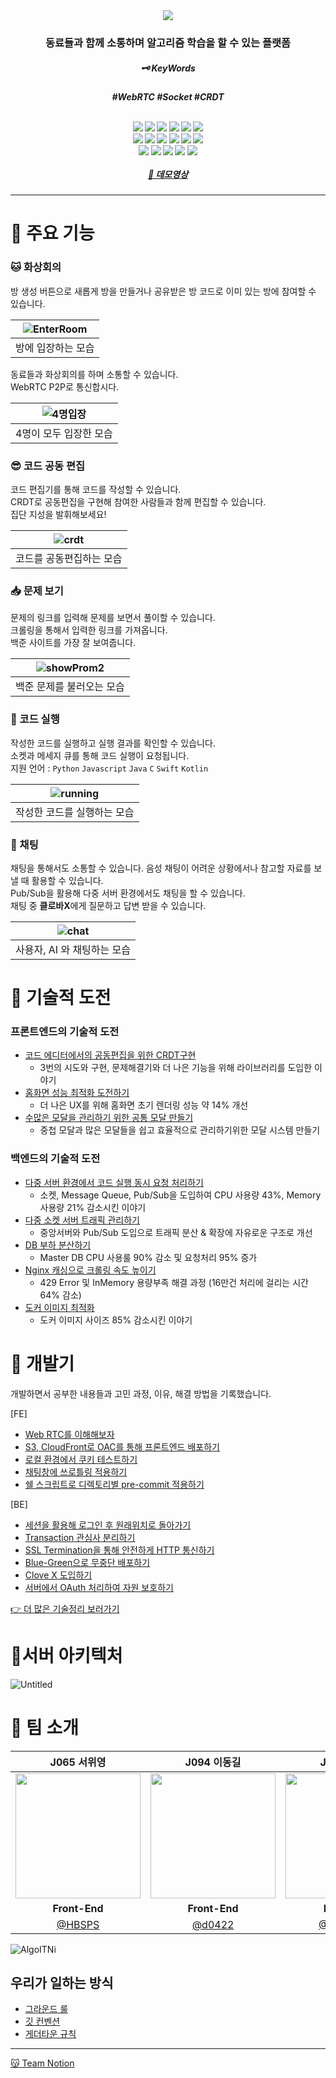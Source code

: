<div align="center"> 
<img src="https://github.com/boostcampwm2023/web05-AlgoITNi/assets/84272873/5d587a3b-d76d-4990-adfb-bb0624d74deb">


<h3>동료들과 함께 소통하며 알고리즘 학습을 할 수 있는 플랫폼</h3>
<h5>🗝️ KeyWords<h5>
<p>#WebRTC #Socket #CRDT</p>
<br>
<div align="center">
    <img src="https://img.shields.io/badge/node-339933?&logo=node.js&logoColor=white">
    <img src="https://img.shields.io/badge/NestJS-E0234E?logo=NestJS&logoColor=white">
    <img src="https://img.shields.io/badge/TypeScript-3178C6?logo=typescript&logoColor=white">
    <img src="https://img.shields.io/badge/MySQL-4479A1?logo=MySQL&logoColor=white"/>   
    <img src="https://img.shields.io/badge/MongoDB-339933?logo=MongoDB&logoColor=white"> 
    <img src="https://img.shields.io/badge/Redis-DC382D?logo=Redis&logoColor=white"> 
    <br>
    <img src="https://img.shields.io/badge/React-61DAFB?logo=React&logoColor=white">
    <img src="https://img.shields.io/badge/tailwindcss-DB7093?logo=tailwindcss&logoColor=white"> 
    <img src="https://img.shields.io/badge/Socket.io-010101?logo=Socket.io&logoColor=white"> 
    <img src="https://img.shields.io/badge/WebRTC-333333?logo=WebRTC&logoColor=white">
    <img src="https://img.shields.io/badge/zustand-333333?logo=zustand&logoColor=white">
    <img src="https://img.shields.io/badge/jest-944058?logo=jest&logoColor=white">
    <br>
    <img src="https://img.shields.io/badge/Docker-2496ED?logo=Docker&logoColor=white"> 
    <img src="https://img.shields.io/badge/Nginx-009639?logo=Nginx&logoColor=white">  
    <img src="https://img.shields.io/badge/Naver Cloud Platform-F9F9F9?logo=Naver"> 
    <img src="https://img.shields.io/badge/AWS S3-FF9900?logo=amazon-aws&logoColor=white"> 
    <img src="https://img.shields.io/badge/AWS CloudFront-5930B4?logo=amazon-aws&logoColor=white"> 
</div>
<br>
<a href="https://www.youtube.com/watch?v=0P9qkA3zlHk">🎥 데모영상</a>
</div>



---


# 🔎 주요 기능

### 🐱 화상회의
방 생성 버튼으로 새롭게 방을 만들거나 공유받은 방 코드로 이미 있는 방에 참여할 수 있습니다.

| ![EnterRoom](https://github.com/boostcampwm2023/web05-AlgoITNi/assets/84272873/fea34177-cffe-4700-914c-a304d0302f51) |
|---|
| 방에 입장하는 모습 |


 동료들과 화상회의를 하며 소통할 수 있습니다. <br>
WebRTC P2P로 통신합시다. <br>
 

|![4명입장](https://github.com/boostcampwm2023/web05-AlgoITNi/assets/84272873/323fc7d1-5b4e-455f-923d-5db5855a0146)|
|---|
|4명이 모두 입장한 모습|

### 😎 코드 공동 편집
 코드 편집기를 통해 코드를 작성할 수 있습니다. <br>
CRDT로 공동편집을 구현해 참여한 사람들과 함께 편집할 수 있습니다.<br>
집단 지성을 발휘해보세요!

 |![crdt](https://github.com/boostcampwm2023/web05-AlgoITNi/assets/84272873/42d71ab8-da12-4288-9a5d-47f9524cce96)|
|---|
|코드를 공동편집하는 모습|

###  📥 문제 보기 
문제의 링크를 입력해 문제를 보면서 풀이할 수 있습니다. <br>
크롤링을 통해서 입력한 링크를 가져옵니다.  <br>
백준 사이트를 가장 잘 보여줍니다.<br>

|![showProm2](https://github.com/boostcampwm2023/web05-AlgoITNi/assets/84272873/c2174696-2465-47dd-b8ab-aa47c7e7abbc)|
|---|
|백준 문제를 불러오는 모습|

### 🐍 코드 실행
작성한 코드를 실행하고 실행 결과를 확인할 수 있습니다.<br>
소켓과 메세지 큐를 통해 코드 실행이 요청됩니다. <br>
지원 언어 : `Python` `Javascript` `Java` `C` `Swift` `Kotlin`

|![running](https://github.com/boostcampwm2023/web05-AlgoITNi/assets/84272873/282bcc84-4045-49f6-a5f7-2e5995483e73)|
|---|
|작성한 코드를 실행하는 모습|

### 💬 채팅
채팅을 통해서도 소통할 수 있습니다. 음성 채팅이 어려운 상황에서나 참고할 자료를 보낼 때 활용할 수 있습니다.  <br>
Pub/Sub을 활용해 다중 서버 환경에서도 채팅을 할 수 있습니다. <br>
채팅 중 **클로바X**에게 질문하고 답변 받을 수 있습니다.

|![chat](https://github.com/boostcampwm2023/web05-AlgoITNi/assets/84272873/a8f14d69-863e-4c6f-8779-ee6422d2dcce)|
|---|
| 사용자, AI 와 채팅하는 모습|

# 🔎 기술적 도전
### 프론트엔드의 기술적 도전
- [코드 에디터에서의 공동편집을 위한 CRDT구현](https://energetic-palm-634.notion.site/4826739090cf431e829bd928fd46a297?v=09650c23000d477f828c92563f0c8368&pvs=4)
  - 3번의 시도와 구현, 문제해결기와 더 나은 기능을 위해 라이브러리를 도입한 이야기
- [홈화면 성능 최적화 도전하기](https://energetic-palm-634.notion.site/f7286ebaa50f484da0a88a37888f77dc?v=f46a3e1fd63e435c9b1f642d220888ac&pvs=40)
  - 더 나은 UX를 위해 홈화면 초기 렌더링 성능 약 14% 개선
- [수많은 모달을 관리하기 위한 공통 모달 만들기](https://energetic-palm-634.notion.site/23cca8a3b3b44fce9a9df4b0a7e70dcd?v=9c4c39359a0e445dbdc2b7cdb2d74c68&pvs=4)
    - 중첩 모달과 많은 모달들을 쉽고 효율적으로 관리하기위한 모달 시스템 만들기
### 백엔드의 기술적 도전
- [다중 서버 환경에서 코드 실행 동시 요청 처리하기](https://energetic-palm-634.notion.site/bfeb2b52f3f34fe2af9bf93f254f8f5c?v=82acb687cdb74475986d223ac753bf05&pvs=4)
  - 소켓, Message Queue, Pub/Sub을 도입하여 CPU 사용량 43%, Memory 사용량 21% 감소시킨 이야기
- [다중 소켓 서버 트래픽 관리하기](https://energetic-palm-634.notion.site/d243a71d17f94018bd94a6b825fddfe4?v=803c0b95332343e1918ee10ff269e4f6&pvs=4)
  - 중앙서버와 Pub/Sub 도입으로 트래픽 분산 & 확장에 자유로운 구조로 개선
- [DB 부하 분산하기](https://energetic-palm-634.notion.site/8c129aa38b2f40c784b7641d8941571d?v=340d00941d4641f9bc47ee292d9d9cf5&pvs=4)
  - Master DB CPU 사용룰 90% 감소 및 요청처리 95% 증가 
- [Nginx 캐싱으로 크롤링 속도 높이기](https://energetic-palm-634.notion.site/270f92cdadaa475aa3827b300c511172?v=d67c232d930549948bdd0ad4c306c14f&pvs=4)
  - 429 Error 및 InMemory 용량부족 해결 과정 (16만건 처리에 걸리는 시간 64% 감소)
- [도커 이미지 최적화](https://energetic-palm-634.notion.site/f35c15bc99a842a18ce095fa6bf1c806?v=efbb8ec67beb43b89792200fc1f3c9a1&pvs=4)
  - 도커 이미지 사이즈 85% 감소시킨 이야기

# 🔎 개발기
개발하면서 공부한 내용들과 고민 과정, 이유, 해결 방법을 기록했습니다.

[FE]
- [Web RTC를 이해해보자](https://energetic-palm-634.notion.site/Web-RTC-1e8d918a19be444da6b0656167df35a6?pvs=4)
- [S3, CloudFront로 OAC를 통해 프론트엔드 배포하기](https://energetic-palm-634.notion.site/FrontEnd-CICD-with-S3-Cloud-Front-64ac0d2dab194a04b14743d034deb1c5?pvs=4)
- [로컬 환경에서 쿠키 테스트하기](https://energetic-palm-634.notion.site/8f53abc52d6a4b72816fc4aa9c211de2?pvs=4)
- [채팅창에 쓰로틀링 적용하기](https://energetic-palm-634.notion.site/9e768460a8904a8e859ba13cab0f78c2?pvs=4)
- [쉘 스크립트로 디렉토리별 pre-commit 적용하기](https://energetic-palm-634.notion.site/pre-commit-a60bec2c72e440a2ad414a1ab4b18f29?pvs=4)

[BE]
- [세션을 활용해 로그인 후 원래위치로 돌아가기](https://energetic-palm-634.notion.site/d2f6157bdcef40a6a72eacbb28acb798?pvs=4)
- [Transaction 관심사 분리하기](https://energetic-palm-634.notion.site/AsyncLocalStorage-Transaction-34f42523c0ec43f4b633eb7944c0b29d?pvs=4)
- [SSL Termination을 통해 안전하게 HTTP 통신하기](https://energetic-palm-634.notion.site/SSL-Termination-HTTP-70c76949740f4452a2899fa1e617628a?pvs=4)
- [Blue-Green으로 무중단 배포하기](https://energetic-palm-634.notion.site/57396ff1e3174251ba2c7487ab070a53?pvs=4)
- [Clove X 도입하기](https://energetic-palm-634.notion.site/Clova-Studio-d990f41d3e814b708906e64fd4707a24?pvs=4)
- [서버에서 OAuth 처리하여 자원 보호하기](https://energetic-palm-634.notion.site/OAuth-2-0-2bc01496ac9c4ed6b0118642c887828d?pvs=4)

[👉 더 많은 기술정리 보러가기](https://www.notion.so/f4562ec49e0245d2b6ef203588c031ea?v=fbfeb754b1a4471e8ffc174a45c64346&pvs=4)


# 🔎서버 아키텍처
![Untitled](https://github.com/boostcampwm2023/web05-AlgoITNi/assets/84272873/019fa58f-c8c0-47f3-87a9-ea7cf36722d0)

# 🔎 팀 소개

|                                    J065 서위영                                    |                                  J094 이동길                                   |                                 J126 이희경                                  |                                 J151 지승민                                  |
|:------------------------------------------------------------------------------:| :----------------------------------------------------------------------------: | :--------------------------------------------------------------------------: | :--------------------------------------------------------------------------: |
| <img src="https://avatars.githubusercontent.com/u/96584994?v=4" width="200" /> | <img src="https://avatars.githubusercontent.com/u/99241871?v=4" width="200" /> | <img src="https://avatars.githubusercontent.com/u/84272873?v=4" width="200"> | <img src="https://avatars.githubusercontent.com/u/87487149?v=4" width="200"> |
|                                 **Front-End**                                  |                                 **Front-End**                                  |                                 **Back-End**                                 |                                 **Back-End**                                 |
|                       [@HBSPS](https://github.com/HBSPS)                        |                       [@d0422](https://github.com/d0422)                        |                   [@HKLeeeee](https://github.com/HKLeeeee)                    |                  [@Gseungmin](https://github.com/Gseungmin)                   |

![AlgoITNi](https://github.com/boostcampwm2023/web05-AlgoITNi/assets/84272873/db73a539-bb3f-4cf0-af23-81e23adc6b17)


## 우리가 일하는 방식

- [그라운드 룰](https://energetic-palm-634.notion.site/1f2cbea527e341c7ad1c8fd84ed5104d?pvs=4)
- [깃 컨벤션](https://energetic-palm-634.notion.site/Git-Convention-8563596644404eb49148a940773d2be8?pvs=4)
- [게더타운 규칙](https://energetic-palm-634.notion.site/b3b67313c1f748e7b58abf99466b000b?pvs=4)


---
<a href="https://energetic-palm-634.notion.site/AlgoITNi-4d712d57a7be42bfb625d23d5eab5453?pvs=4">😽 Team Notion </a>

